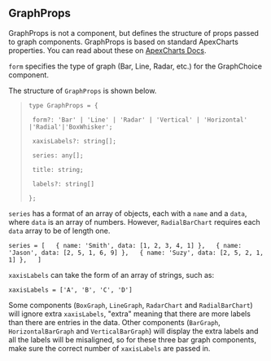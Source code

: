 ## GraphProps

GraphProps is not a component, but defines the structure of props passed to graph components. GraphProps is based on standard ApexCharts properties. You can read about these on [ApexCharts Docs](https://apexcharts.com/docs/series/).  

`form` specifies the type of graph (Bar, Line, Radar, etc.) for the GraphChoice component.  

The structure of `GraphProps` is shown below. 

>`type GraphProps = {  `
>  
>`  form?: 'Bar' | 'Line' | 'Radar' | 'Vertical' | 'Horizontal' |'Radial'|'BoxWhisker';  `
>  
>`  xaxisLabels?: string[];  `
>  
>`  series: any[];  `
>  
>`  title: string;  `
>  
>`  labels?: string[]  `
>  
>`};  `



`series` has a format of an array of objects, each with a `name` and a `data`, where `data` is an array of numbers. However, `RadialBarChart` requires each `data` array to be of length one.

`series = [  
    { name: 'Smith', data: [1, 2, 3, 4, 1] },  
    { name: 'Jason', data: [2, 5, 1, 6, 9] },  
    { name: 'Suzy', data: [2, 5, 2, 1, 1] },  
  ]`  

`xaxisLabels` can take the form of an array of strings, such as:

`xaxisLabels = ['A', 'B', 'C', 'D']`

Some components (`BoxGraph`, `LineGraph`, `RadarChart` and `RadialBarChart`) will ignore extra `xaxisLabels`, "extra" meaning that there are more labels than there are entries in the data. Other components (`BarGraph`, `HorizontalBarGraph` and `VerticalBarGraph`) will display the extra labels and all the labels will be misaligned, so for these three bar graph components, make sure the correct number of `xaxisLabels` are passed in. 